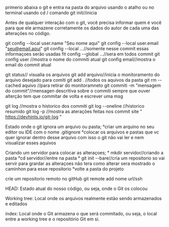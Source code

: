 primerio abaixa o git
e entra na pasta do arquivo usando o atalho ou no terminal usando cd /
comando git init//inicia

Antes de qualquer interação com o git, você precisa informar quem é você para que ele armazene corretamente os dados do autor de cada uma das alterações no código.

git config --local user.name "Seu nome aqui"
git config --local user.email "seu@email.aqui"
git config --local ...//somente nesse commit essas informaçoes serão usadas
fit config --global ...//sera em todos commit
git config user //mostra o nome do commiti atual
git config email//mostra o email do commit atual

 git status// visualia os arquivos
 git add arquivo//inicia o monitoramento do arquivo desejado para comiti
 git add . //todos os aquivos da pasta
 git rm --cached aquivo //para retirar do monitoramneto
 git commiti -m "mensagem do commit"//mensagen descritiva sobre o commiti
 sempre que ouver alterção tem que commitar de volta e escrever uma msg

 git log //mostra o historico dos commiti
 git log --oneline //historico resumido
 git log -p //mostra as aterações feitas nos commit
 site " https://devhints.io/git-log "

Estado onde o git ignora um arquivo ou pasta;
°criar um arquino no seu editor ou IDE com o nome .gitignore
°colocar os arquivos e pastas que vc quer ignorar dentro desse arquivo 
com isso o git não vai ler e nem visualizar esses aquivos 


Criando um servidor para colocar as alteraçoes;
° mkdir servidor//criando a pasta
°cd servidor//entre na pasta
° git init --bare//cria um repositorio so vai servir para grardar as alteraçoes não tera como alterar
sera mostrado o caminhon para esse repositorio
°volte a pasta do projeto


crie um repositorio remoto no gitHub
git remote add nome url/ssh



HEAD: Estado atual do nosso código, ou seja, onde o Git os colocou

Working tree: Local onde os arquivos realmente estão sendo armazenados e editados

index: Local onde o Git armazena o que será commitado, ou seja, o local entre a working tree e o repositório Git em si.